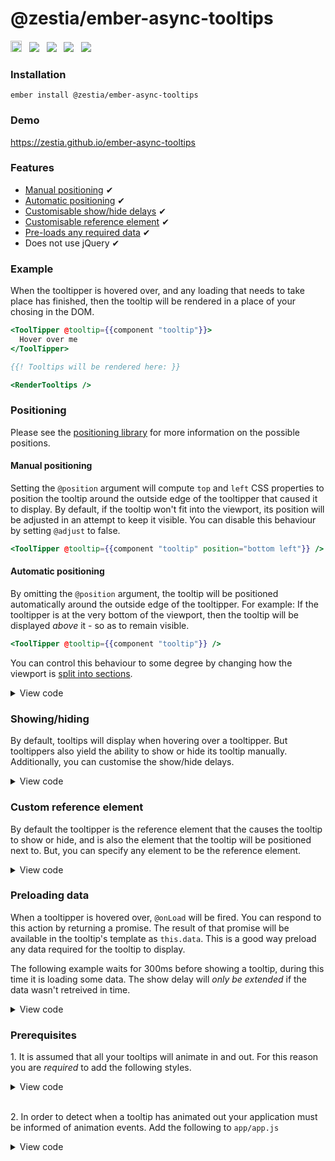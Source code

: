 # @zestia/ember-async-tooltips

<a href="https://badge.fury.io/js/%40zestia%2Fember-async-tooltips"><img src="https://badge.fury.io/js/%40zestia%2Fember-async-tooltips.svg" alt="npm version" height="18"></a> &nbsp; <a href="http://travis-ci.org/zestia/ember-async-tooltips"><img src="https://travis-ci.org/zestia/ember-async-tooltips.svg?branch=master"></a> &nbsp; <a href="https://david-dm.org/zestia/ember-async-tooltips#badge-embed"><img src="https://david-dm.org/zestia/ember-async-tooltips.svg"></a> &nbsp; <a href="https://david-dm.org/zestia/ember-async-tooltips#dev-badge-embed"><img src="https://david-dm.org/zestia/ember-async-tooltips/dev-status.svg"></a> &nbsp; <a href="https://emberobserver.com/addons/@zestia/ember-async-tooltips"><img src="https://emberobserver.com/badges/-zestia-ember-async-tooltips.svg"></a>

### Installation

```
ember install @zestia/ember-async-tooltips
```

### Demo

https://zestia.github.io/ember-async-tooltips

### Features

- [Manual positioning](#manual-positioning) ✔︎
- [Automatic positioning](#automatic-positioning) ✔︎
- [Customisable show/hide delays](#showinghiding) ✔︎
- [Customisable reference element](#custom-reference-element) ✔︎
- [Pre-loads any required data]() ✔︎
- Does not use jQuery ✔︎

### Example

When the tooltipper is hovered over, and any loading that needs to take place has finished, then the tooltip will be rendered in a place of your chosing in the DOM.

```handlebars
<ToolTipper @tooltip={{component "tooltip"}}>
  Hover over me
</ToolTipper>

{{! Tooltips will be rendered here: }}

<RenderTooltips />
```

### Positioning

Please see the [positioning library](https://github.com/zestia/position-utils#zestiaposition-utils) for more information on the possible positions.

#### Manual positioning

Setting the `@position` argument will compute `top` and `left` CSS properties to position the tooltip around the outside edge of the tooltipper that caused it to display.
By default, if the tooltip won't fit into the viewport, its position will be adjusted in an attempt to keep it visible. You can disable this behaviour by setting `@adjust` to false.

```handlebars
<ToolTipper @tooltip={{component "tooltip" position="bottom left"}} />
```

#### Automatic positioning

By omitting the `@position` argument, the tooltip will be positioned automatically around the outside edge of the tooltipper. For example: If the tooltipper is at the very bottom of the viewport, then the tooltip will be displayed _above_ it - so as to remain visible.

```handlebars
<ToolTipper @tooltip={{component "tooltip"}} />
```

You can control this behaviour to some degree by changing how the viewport is [split into sections](https://github.com/zestia/position-utils#zestiaposition-utils).

<details>
  <summary>View code</summary>

#### Example 1

```javascript
// my-tooltip.js
import ToolTipComponent from '@zestia/ember-async-tooltips/components/tool-tip';

export default ToolTipComponent.extend({
  classNames: ['my-tooltip'],
  columns: 3,
  rows: 2
});
```

#### Example 2

```handlebars
<ToolTipper @tooltip={{component "tooltip" rows=5 columns=5}} />
```

</details>

### Showing/hiding

By default, tooltips will display when hovering over a tooltipper. But tooltippers also yield the ability to show or hide its tooltip manually.
Additionally, you can customise the show/hide delays.

<details>
  <summary>View code</summary>

#### Example 1

```handlebars
<ToolTipper @tooltip={{component "tooltip"}} @mouseEvents={{false}} as |tooltipper|>
  <button {{on "click" tooltipper.hideTooltip}}>Hide</button>
  <button {{on "click" tooltipper.showTooltip}}>Show</button>
  <button {{on "click" tooltipper.toggleTooltip}}>Toggle</button>
</ToolTipper>
```

#### Example 2

```handlebars
<ToolTipper
  @tooltip={{component "tooltip"}}
  @showDelay={{500}}
  @hideDelay={{0}} />
```

</details>

### Custom reference element

By default the tooltipper is the reference element that the causes the tooltip to show or hide, and is also the element that the tooltip will be positioned next to. But, you can specify any element to be the reference element.

<details>
  <summary>View code</summary>

#### Example 1

```javascript
// custom-tooltipper.js
import ToolTipperComponent from '@zestia/ember-async-tooltips/components/tool-tipper';
import computed from '@ember/computed';

export default ToolTipperComponent.extend({
  classNames: ['custom-tooltipper'],

  referenceElement: computed(function() {
    // Show the tooltip when hovering over the table row, rather than the tooltipper itself.
    return this.element.parentNode.parentNode;
  })
});
```

```handlebars
<table>
  <tr>
    <td>
      {{! The tooltip will display when hovering over the table row }}
      <CustomToolTipper @tooltip={{component "custom-tooltip"}} />
    </td>
  </tr>
</table>
```

#### Example 2

```handlebars
{{! parent-component/template.hbs }}
<ToolTipper
  @referenceElement={{this.element}}
  @tooltip={{component "tooltip"}} />
```

</details>

### Preloading data

When a tooltipper is hovered over, `@onLoad` will be fired. You can respond to this action by returning a promise. The result of that promise will be available in the tooltip's template as `this.data`. This is a good way preload any data required for the tooltip to display.

The following example waits for 300ms before showing a tooltip, during this time it is loading some data. The show delay will _only be extended_ if the data wasn't retreived in time.

<details>
  <summary>View code</summary>

```javascript
// user-tooltipper.js
import ToolTipperComponent from '@zestia/ember-async-tooltips/components/tool-tipper';

export default ToolTipperComponent.extend({
  classNames: ['user-tooltipper'],
  showDelay: 300,
  hideDelay: 0
});
```

```handlebars
  {{! application.hbs }}
  <UserToolTipper @onLoad={{action "loadUser" "joe-bloggs"}} @tooltip={{component "user-tooltip"}}>
    Joe Bloggs
  </UserToolTipper>
```

```handlebars
  {{! user-tooltip.hbs }}
  Hello {{this.data.user.name}}
```

</details>

### Prerequisites

1\. It is assumed that all your tooltips will animate in and out. For this reason
you are _required_ to add the following styles.

<details>
  <summary>View code</summary>

```css
.your-tooltip.is-showing {
  animation: your-show-animation;
}

.your-tooltip.is-hiding {
  animation: your-hide-animation;
}
```

</details>

<br>

2\. In order to detect when a tooltip has animated out your application must be
informed of animation events. Add the following to `app/app.js`

<details>
  <summary>View code</summary>

```javascript
customEvents: {
  webkitAnimationEnd: 'animationEnd',
  msAnimationEnd: 'animationEnd',
  oAnimationEnd: 'animationEnd',
  animationend: 'animationEnd'
}
```

</details>
